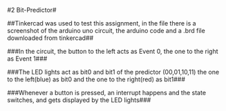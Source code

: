 #2 Bit-Predictor#

##Tinkercad was used to test this assignment, in the file there is a screenshot of the arduino uno circuit, the arduino code and a .brd file downloaded from tinkercad##

###In the circuit, the button to the left acts as Event 0, the one to the right as Event 1###

###The LED lights act as bit0 and bit1 of the predictor (00,01,10,11) the one to the left(blue) as bit0 and the one to the right(red) as bit1###

###Whenever a button is pressed, an interrupt happens and the state switches, and gets displayed by the LED lights###